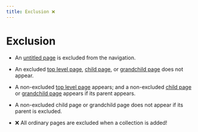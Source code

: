 ```yaml
---
title: Exclusion ❌
---
```


# Exclusion

- An [untitled page](untitled.html) is excluded from the navigation.

- An excluded [top level page](excluded.html),
    [child page](excluded-child.html), or 
    [grandchild page](excluded-grandchild.html) does not appear.

- A non-excluded [top level page](non-excluded.html) appears;
    and a non-excluded [child page](non-excluded-child.html) or 
    [grandchild page](non-excluded-grandchild.html) appears if its parent appears.

- A non-excluded child page or grandchild page does not appear if its parent is excluded.

- ❌ All ordinary pages are excluded when a collection is added!
